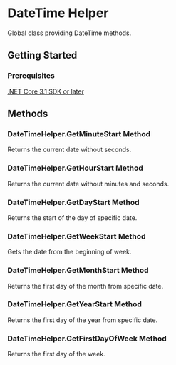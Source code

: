 # DateTime Helper
Global class providing DateTime methods.

## Getting Started

### Prerequisites

[.NET Core 3.1 SDK or later](https://dotnet.microsoft.com/download/dotnet-core/3.1)

## Methods

### DateTimeHelper.GetMinuteStart Method
Returns the current date without seconds.

### DateTimeHelper.GetHourStart Method
Returns the current date without minutes and seconds.

### DateTimeHelper.GetDayStart Method
Returns the start of the day of specific date.

### DateTimeHelper.GetWeekStart Method
Gets the date from the beginning of week.

### DateTimeHelper.GetMonthStart Method
Returns the first day of the month from specific date.

### DateTimeHelper.GetYearStart Method
Returns the first day of the year from specific date.

### DateTimeHelper.GetFirstDayOfWeek Method
Returns the first day of the week.